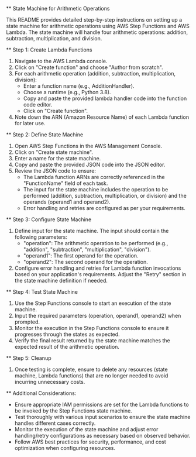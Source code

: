 ** State Machine for Arithmetic Operations 

This README provides detailed step-by-step instructions on setting up a state machine for arithmetic operations using AWS Step Functions and AWS Lambda. The state machine will handle four arithmetic operations: addition, subtraction, multiplication, and division.

** Step 1: Create Lambda Functions 

1. Navigate to the AWS Lambda console.
2. Click on "Create function" and choose "Author from scratch".
3. For each arithmetic operation (addition, subtraction, multiplication, division):
   - Enter a function name (e.g., AdditionHandler).
   - Choose a runtime (e.g., Python 3.8).
   - Copy and paste the provided lambda handler code into the function code editor.
   - Click on "Create function".
4. Note down the ARN (Amazon Resource Name) of each Lambda function for later use.

** Step 2: Define State Machine 

1. Open AWS Step Functions in the AWS Management Console.
2. Click on "Create state machine".
3. Enter a name for the state machine.
4. Copy and paste the provided JSON code into the JSON editor.
5. Review the JSON code to ensure:
   - The Lambda function ARNs are correctly referenced in the "FunctionName" field of each task.
   - The input for the state machine includes the operation to be performed (addition, subtraction, multiplication, or division) and the operands (operand1 and operand2).
   - Error handling and retries are configured as per your requirements.

** Step 3: Configure State Machine 

1. Define input for the state machine. The input should contain the following parameters:
   - "operation": The arithmetic operation to be performed (e.g., "addition", "subtraction", "multiplication", "division").
   - "operand1": The first operand for the operation.
   - "operand2": The second operand for the operation.
2. Configure error handling and retries for Lambda function invocations based on your application's requirements. Adjust the "Retry" section in the state machine definition if needed.

** Step 4: Test State Machine 

1. Use the Step Functions console to start an execution of the state machine.
2. Input the required parameters (operation, operand1, operand2) when prompted.
3. Monitor the execution in the Step Functions console to ensure it progresses through the states as expected.
4. Verify the final result returned by the state machine matches the expected result of the arithmetic operation.

** Step 5: Cleanup 

1. Once testing is complete, ensure to delete any resources (state machine, Lambda functions) that are no longer needed to avoid incurring unnecessary costs.

** Additional Considerations: 

- Ensure appropriate IAM permissions are set for the Lambda functions to be invoked by the Step Functions state machine.
- Test thoroughly with various input scenarios to ensure the state machine handles different cases correctly.
- Monitor the execution of the state machine and adjust error handling/retry configurations as necessary based on observed behavior.
- Follow AWS best practices for security, performance, and cost optimization when configuring resources.
